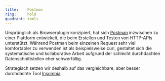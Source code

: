 ```yaml
---
title:    Postman  
ring:     hold  
quadrant: tools
---
```


Ursprünglich als Browserplugin konzipiert, hat sich [Postman][postman] inzwischen zu einer Plattform entwickelt, die
beim Erstellen und Testen von HTTP-APIs unterstützt. Während Postman beim einzelnen Request sehr viel komfortabler zu
verwenden ist als beispielsweise curl, gestaltet sich die systematische und kollaborative Arbeit aufgrund der schlecht
durchdachten Datenschnittstellen eher schwerfällig.

Strategisch setzen wir deshalb auf das vergleichbare, aber besser durchdachte Tool [Insomnia][insomnia].

[postman]: https://www.postman.com/
[insomnia]: ../tools/insomnia.html
